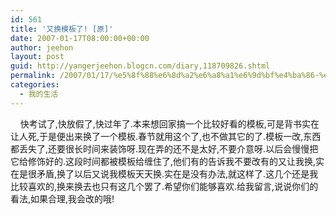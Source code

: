 ```yaml
---
id: 561
title: '又换模板了! [原]'
date: 2007-01-17T08:00:00+00:00
author: jeehon
layout: post
guid: http://yangerjeehon.blogcn.com/diary,118709826.shtml
permalink: /2007/01/17/%e5%8f%88%e6%8d%a2%e6%a8%a1%e6%9d%bf%e4%ba%86-%e5%8e%9f/
categories:
  - 我的生活
---
```

&nbsp;&nbsp;&nbsp; 快考试了,快放假了,快过年了.本来想回家搞一个比较好看的模板,可是背书实在让人死,于是便出来换了一个模板.春节就用这个了,也不做其它的了.模板一改,东西都丢失了,还要很长时间来装饰呀.现在弄的还不是太好,不要介意呀.以后会慢慢把它给修饰好的.这段时间都被模板给缠住了,他们有的告诉我不要改有的又让我换,实在是很矛盾,换了以后又说我模板天天换.实在是没有办法,就这样了.这几个还是我比较喜欢的,换来换去也只有这几个罢了.希望你们能够喜欢.给我留言,说说你们的看法,如果合理,我会改的哦!